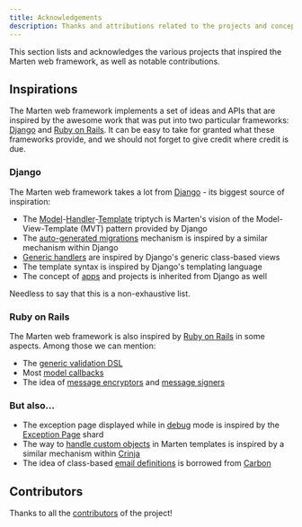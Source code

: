 ```yaml
---
title: Acknowledgements
description: Thanks and attributions related to the projects and concepts that inspired the Marten web framework.
---
```


This section lists and acknowledges the various projects that inspired the Marten web framework, as well as notable contributions.

## Inspirations

The Marten web framework implements a set of ideas and APIs that are inspired by the awesome work that was put into two particular frameworks: [Django](https://www.djangoproject.com/) and [Ruby on Rails](https://rubyonrails.org/). It can be easy to take for granted what these frameworks provide, and we should not forget to give credit where credit is due.

### Django

The Marten web framework takes a lot from [Django](https://www.djangoproject.com/) - its biggest source of inspiration:

* The [Model](../models-and-databases.mdx)-[Handler](../handlers-and-http.mdx)-[Template](../templates.mdx) triptych is Marten's vision of the Model-View-Template (MVT) pattern provided by Django
* The [auto-generated migrations](../models-and-databases/migrations.md) mechanism is inspired by a similar mechanism within Django
* [Generic handlers](../handlers-and-http/generic-handlers.md) are inspired by Django's generic class-based views
* The template syntax is inspired by Django's templating language
* The concept of [apps](../development/applications.md) and projects is inherited from Django as well

Needless to say that this is a non-exhaustive list.

### Ruby on Rails

The Marten web framework is also inspired by [Ruby on Rails](https://rubyonrails.org/) in some aspects. Among those we can mention:

* The [generic validation DSL](../models-and-databases/validations.md)
* Most [model callbacks](../models-and-databases/callbacks.md)
* The idea of [message encryptors](pathname:///api/0.5/Marten/Core/Encryptor.html) and [message signers](pathname:///api/0.5/Marten/Core/Signer.html)

### But also...

* The exception page displayed while in [debug](../development/reference/settings.md#debug) mode is inspired by the [Exception Page](https://github.com/crystal-loot/exception_page) shard
* The way to [handle custom objects](../templates/introduction.md#using-custom-objects-in-contexts) in Marten templates is inspired by a similar mechanism within [Crinja](https://github.com/straight-shoota/crinja)
* The idea of class-based [email definitions](../emailing/introduction.md) is borrowed from [Carbon](https://github.com/luckyframework/carbon)

## Contributors

Thanks to all the [contributors](https://github.com/martenframework/marten/contributors) of the project!
